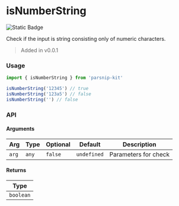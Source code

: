 # isNumberString
![Static Badge](https://img.shields.io/badge/Coverage-100.00%-FF8C00)
      
Check if the input is string consisting only of numeric characters.

> Added in v0.0.1



### Usage

```ts
import { isNumberString } from 'parsnip-kit'

isNumberString('12345') // true
isNumberString('123a5') // false
isNumberString('') // false
```


### API

#### Arguments

| Arg | Type | Optional | Default | Description |
| --- | --- | --- | --- | --- |
| `arg` | `any` | `false` | `undefined` | Parameters for check |

#### Returns

| Type |
| ---  |
| `boolean`  |